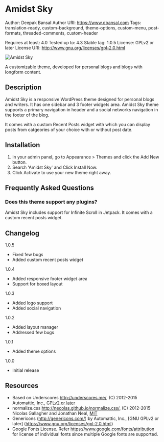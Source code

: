 # Amidst Sky

Author: Deepak Bansal
Author URI: https://www.dbansal.com
Tags: translation-ready, custom-background, theme-options, custom-menu, post-formats, threaded-comments, custom-header

Requires at least: 4.0
Tested up to: 4.3
Stable tag: 1.0.5
License: GPLv2 or later
License URI: http://www.gnu.org/licenses/gpl-2.0.html

![Amidst Sky](http://www.dbansal.com/assets/images/portfolio/amidstsky.png)

A customizable theme, developed for personal blogs and blogs with longform content.

## Description

Amidst Sky is a responsive WordPress theme designed for personal blogs and writers. It has one sidebar and 3 footer widgets area. Amidst Sky theme supports a primary navigation in header and a social networks navigation in the footer of the blog.

It comes with a custom Recent Posts widget with which you can display posts from catgeories of your choice with or without post date.

## Installation
	
1. In your admin panel, go to Appearance > Themes and click the Add New button.
2. Search 'Amidst Sky' and Click Install Now.
3. Click Activate to use your new theme right away.

## Frequently Asked Questions

### Does this theme support any plugins?

Amidst Sky includes support for Infinite Scroll in Jetpack.
It comes with a custom recent posts widget.

## Changelog

1.0.5  
* Fixed few bugs
* Added custom recent posts widget

1.0.4  
* Added responsive footer widget area
* Support for boxed layout

1.0.3  
* Added logo support
* Added social navigation

1.0.2  
* Added layout manager
* Addressed few bugs

1.0.1  
* Added theme options

1.0.0  
* Initial release

## Resources

* Based on Underscores http://underscores.me/, (C) 2012-2015 Automattic, Inc., [GPLv2 or later](https://www.gnu.org/licenses/gpl-2.0.html)
* normalize.css http://necolas.github.io/normalize.css/, (C) 2012-2015 Nicolas Gallagher and Jonathan Neal, [MIT](http://opensource.org/licenses/MIT)
* Genericons (http://genericons.com/) by Automattic, Inc., [GNU GPLv2 or later] (https://www.gnu.org/licenses/gpl-2.0.html)
* Google Fonts License. Refer https://www.google.com/fonts/attribution for license of individual fonts since multiple Google fonts are supported.
